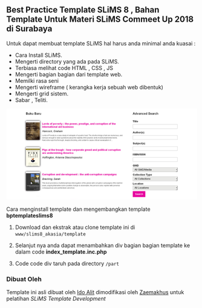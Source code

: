 ## Best Practice Template SLiMS 8 , Bahan Template Untuk Materi SLiMS Commeet Up 2018 di Surabaya

Untuk dapat membuat template SLiMS hal harus anda minimal anda kuasai :
* Cara Install SLiMS.
* Mengerti directory yang ada pada SLiMS.
* Terbiasa melihat code HTML , CSS , JS 
* Mengerti bagian bagian dari template web.
* Memilki rasa seni 
* Mengerti wireframe ( kerangka kerja sebuah web dibentuk)
* Mengerti grid sistem.
* Sabar , Teliti.

![screenshot](preview.png)

Cara menginstall template dan mengembangkan template **bptemplateslims8**
1. Download dan ekstrak atau clone template ini di `www/slims8_akasia/template`

2. Selanjut nya anda dapat menambahkan div bagian bagian template ke dalam code **index_template.inc.php**

3. Code code div taruh pada directory `/part`


### Dibuat Oleh

Template ini asli dibuat oleh [Ido Alit](https://github.com/idoalit) dimodifikasi oleh [Zaemakhus](https://github.com/desawarna) untuk pelatihan *SLiMS Template Development*